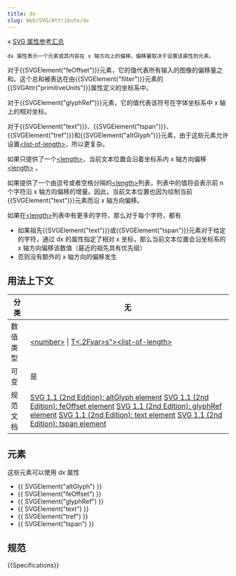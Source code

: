 ```yaml
---
title: dx
slug: Web/SVG/Attribute/dx
---
```

« [SVG 属性参考汇总](/zh-CN/SVG/Attribute)

`dx 属性表示一个元素或其内容在 x 轴方向上的偏移，偏移量取决于设置该属性的元素。`

对于{{SVGElement("feOffset")}}元素，它的值代表所有输入的图像的偏移量之和。这个总和被表达在由{{SVGElement("filter")}}元素的{{SVGAttr("primitiveUnits")}}属性定义的坐标系中。

对于{{SVGElement("glyphRef")}}元素，它的值代表该符号在字体坐标系中 x 轴上的相对坐标。

对于{{SVGElement("text")}}、{{SVGElement("tspan")}}、{{SVGElement("tref")}}和{{SVGElement("altGlyph")}}元素，由于这些元素允许设置[\<list-of-length>](/zh-CN/SVG/Content_type#List-of-Ts)，所以更复杂。

如果只提供了一个[\<length>](/zh-CN/SVG/Content_type#Length)，当前文本位置会沿着坐标系内 x 轴方向偏移[\<length>](/zh-CN/SVG/Content_type#Length) 。

如果提供了一个由逗号或者空格分隔的[\<length>](/zh-CN/SVG/Content_type#Length)列表，列表中的值将会表示前 n 个字符沿 x 轴方向偏移的增量。因此，当前文本位置也因为绘制当前{{SVGElement("text")}}元素而沿 x 轴方向偏移。

如果在[\<length>](/zh-CN/SVG/Content_type#Length)列表中有更多的字符，那么对于每个字符，都有

- 如果祖先{{SVGElement("text")}}或{{SVGElement("tspan")}}元素对于给定的字符，通过 dx 的属性指定了相对 x 坐标，那么当前文本位置会沿坐标系的 x 轴方向偏移该数值（最近的祖先具有优先级）
- 否则没有额外的 x 轴方向的偏移发生

## 用法上下文

| 分类     | 无                                                                                                                                                                                                                                                                                                                                                                                                                                                                                                                                   |
| -------- | ------------------------------------------------------------------------------------------------------------------------------------------------------------------------------------------------------------------------------------------------------------------------------------------------------------------------------------------------------------------------------------------------------------------------------------------------------------------------------------------------------------------------------------ |
| 数值类型 | [\<number>](/zh-CN/SVG/Content_type#Number) \| [T<.2Fvar>s">\<list-of-length>](/zh-CN/SVG/Content_type#List-of-<var>T<.2Fvar>s)                                                                                                                                                                                                                                                                                                                                                                                                              |
| 可变     | 是                                                                                                                                                                                                                                                                                                                                                                                                                                                                                                                                   |
| 规范文档 | [SVG 1.1 (2nd Edition): altGlyph element](http://www.w3.org/TR/SVG11/text.html#AltGlyphElementDXAttribute) [SVG 1.1 (2nd Edition): feOffset element](http://www.w3.org/TR/SVG11/filters.html#feOffsetDxAttribute) [SVG 1.1 (2nd Edition): glyphRef element](http://www.w3.org/TR/SVG11/text.html#GlyphRefElementDXAttribute) [SVG 1.1 (2nd Edition): text element](http://www.w3.org/TR/SVG11/text.html#TextElementDXAttribute) [SVG 1.1 (2nd Edition): tspan element](http://www.w3.org/TR/SVG11/text.html#TSpanElementDXAttribute) |

## 元素

这些元素可以使用 dx 属性

- {{ SVGElement("altGlyph") }}
- {{ SVGElement("feOffset") }}
- {{ SVGElement("glyphRef") }}
- {{ SVGElement("text") }}
- {{ SVGElement("tref") }}
- {{ SVGElement("tspan") }}

## 规范

{{Specifications}}
